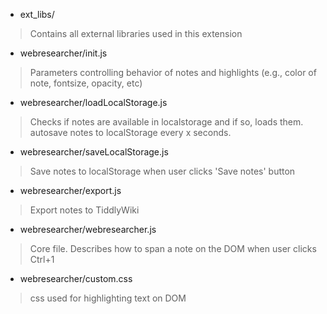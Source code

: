 * ext_libs/
> Contains all external libraries used in this extension

* webresearcher/init.js
> Parameters controlling behavior of notes and highlights (e.g., color of note, fontsize, opacity, etc)

* webresearcher/loadLocalStorage.js
> Checks if notes are available in localstorage and if so, loads them. autosave notes to localStorage every x seconds.

* webresearcher/saveLocalStorage.js
> Save notes to localStorage when user clicks 'Save notes' button

* webresearcher/export.js
> Export notes to TiddlyWiki

* webresearcher/webresearcher.js
> Core file. Describes how to span a note on the DOM when user clicks Ctrl+1

* webresearcher/custom.css
> css used for highlighting text on DOM
